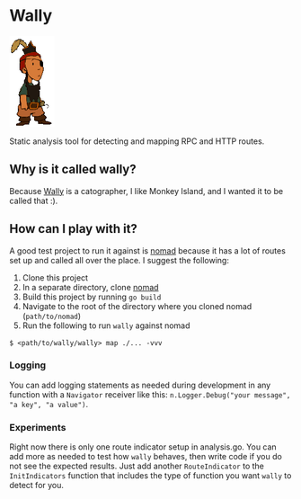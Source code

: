 # Wally

![](Wally3.gif)

Static analysis tool for detecting and mapping RPC and HTTP routes.

## Why is it called wally?

Because [Wally](https://monkeyisland.fandom.com/wiki/Wally_B._Feed) is a catographer, I like Monkey Island, and I wanted it to be called that :).

## How can I play with it?

A good test project to run it against is [nomad](https://github.com/hashicorp/nomad) because it has a lot of routes set up and called all over the place. I suggest the following:

1. Clone this project
2. In a separate directory, clone [nomad](https://github.com/hashicorp/nomad)
3. Build this project by running `go build`
4. Navigate to the root of the directory where you cloned nomad (`path/to/nomad`)
5. Run the following to run `wally` against nomad

```shell
$ <path/to/wally/wally> map ./... -vvv
``` 

### Logging

You can add logging statements as needed during development in any function with a `Navigator` receiver like this: `n.Logger.Debug("your message", "a key", "a value")`.

### Experiments

Right now there is only one route indicator setup in analysis.go. You can add more as needed to test how `wally` behaves, then write code if you do not see the expected results. Just add another `RouteIndicator` to the `InitIndicators` function that includes the type of function you want `wally` to detect for you.

